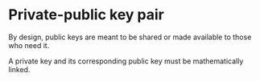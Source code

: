 # Private-public key pair

By design, public keys are meant to be shared or made available to those who need it.

A private key and its corresponding public key must be mathematically linked.
